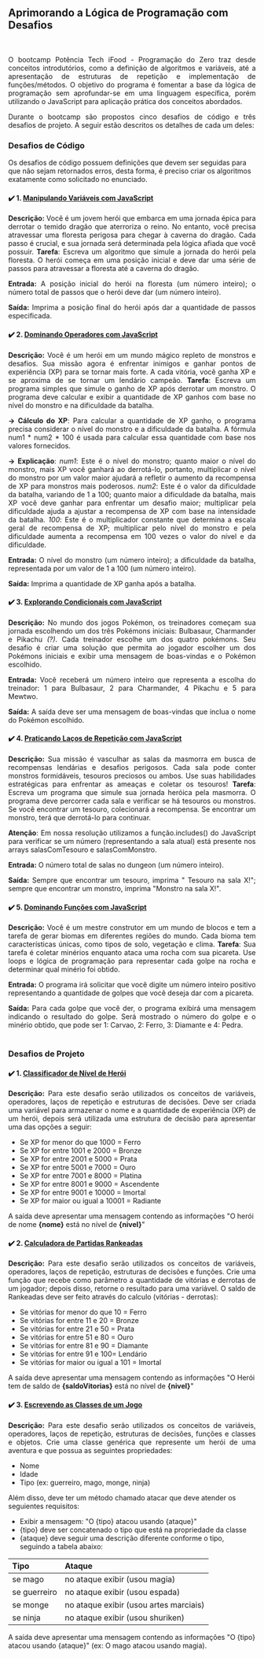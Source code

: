 ## Aprimorando a Lógica de Programação com Desafios

<br>
<p align = "justify">O bootcamp Potência Tech iFood - Programação do Zero traz desde conceitos introdutórios, como a definição de algoritmos e variáveis, até a apresentação de estruturas de repetição e implementação de funções/métodos. O objetivo do programa é fomentar a base da lógica de programação sem aprofundar-se em uma linguagem específica, porém utilizando o JavaScript para aplicação prática dos conceitos abordados.
  
<p align = "justify">Durante o bootcamp são propostos cinco desafios de código e três desafios de projeto. A seguir estão descritos os detalhes de cada um deles:
<br> 


### Desafios de Código
Os desafios de código possuem definições que devem ser seguidas para que não sejam retornados erros, desta forma, é preciso criar os algoritmos exatamente como solicitado no enunciado.
#### :heavy_check_mark: 1. <a href = "javaScript/desafioCodigo1_manipulando_variaveis.js">Manipulando Variáveis com JavaScript</a>
  <p align = "justify"><b>Descrição:</b> Você é um jovem herói que embarca em uma jornada épica para derrotar o temido dragão que aterroriza o reino. No entanto, você precisa atravessar uma floresta perigosa para chegar à caverna do dragão. Cada passo é crucial, e sua jornada será determinada pela lógica afiada que você possuir. <b>Tarefa</b>: Escreva um algoritmo que simule a jornada do herói pela floresta. O herói começa em uma posição inicial e deve dar uma série de passos para atravessar a floresta até a caverna do dragão.
  <p align = "justify"><b>Entrada:</b> A posição inicial do herói na floresta (um número inteiro); o número total de passos que o herói deve dar (um número inteiro).
  <p align = "justify"><b>Saída:</b> Imprima a posição final do herói após dar a quantidade de passos especificada.


#### :heavy_check_mark: 2. <a href = "javaScript/desafioCodigo2_dominando_operadores.js">Dominando Operadores com JavaScript</a>
  <p align = "justify"><b>Descrição:</b> Você é um herói em um mundo mágico repleto de monstros e desafios. Sua missão agora é enfrentar inimigos e ganhar pontos de experiência (XP) para se tornar mais forte. A cada vitória, você ganha XP e se aproxima de se tornar um lendário campeão. <b>Tarefa</b>: Escreva um programa simples que simule o ganho de XP após derrotar um monstro. O programa deve calcular e exibir a quantidade de XP ganhos com base no nível do monstro e na dificuldade da batalha.
<p align = "justify"><b>-> Cálculo do XP</b>: Para calcular a quantidade de XP ganho, o programa precisa considerar o nível do monstro e a dificuldade da batalha. A fórmula num1 * num2 * 100 é usada para calcular essa quantidade com base nos valores fornecidos.
<br>
<p align = "justify"><b>-> Explicação</b>: <i>num1</i>: Este é o nível do monstro; quanto maior o nível do monstro, mais XP você ganhará ao derrotá-lo, portanto, multiplicar o nível do monstro por um valor maior ajudará a refletir o aumento da recompensa de XP para monstros mais poderosos. <i>num2</i>: Este é o valor da dificuldade da batalha, variando de 1 a 100; quanto maior a dificuldade da batalha, mais XP você deve ganhar para enfrentar um desafio maior; multiplicar pela dificuldade ajuda a ajustar a recompensa de XP com base na intensidade da batalha. <i>100</i>: Este é o multiplicador constante que determina a escala geral de recompensa de XP; multiplicar pelo nível do monstro e pela dificuldade aumenta a recompensa em 100 vezes o valor do nível e da dificuldade.
  <p align = "justify"><b>Entrada:</b> O nível do monstro (um número inteiro); a dificuldade da batalha, representada por um valor de 1 a 100 (um número inteiro).
  <p align = "justify"><b>Saída:</b> Imprima a quantidade de XP ganha após a batalha.


#### :heavy_check_mark: 3. <a href = "javaScript/desafioCodigo3_explorando_condicionais.js">Explorando Condicionais com JavaScript</a>
  <p align = "justify"><b>Descrição:</b> No mundo dos jogos Pokémon, os treinadores começam sua jornada escolhendo um dos três Pokémons iniciais: Bulbasaur, Charmander e Pikachu <i>(?)</i>. Cada treinador escolhe um dos quatro pokémons. Seu desafio é criar uma solução que permita ao jogador escolher um dos Pokémons iniciais e exibir uma mensagem de boas-vindas e o Pokémon escolhido.
  <p align = "justify"><b>Entrada:</b> Você receberá um número inteiro que representa a escolha do treinador: 1 para Bulbasaur, 2 para Charmander, 4 Pikachu e 5 para Mewtwo.
  <p align = "justify"><b>Saída:</b> A saída deve ser uma mensagem de boas-vindas que inclua o nome do Pokémon escolhido.


#### :heavy_check_mark: 4. <a href = "javaScript/desafioCodigo4_praticando_repeticao.js">Praticando Laços de Repetição com JavaScript</a>
  <p align = "justify"><b>Descrição:</b> Sua missão é vasculhar as salas da masmorra em busca de recompensas lendárias e desafios perigosos. Cada sala pode conter monstros formidáveis, tesouros preciosos ou ambos. Use suas habilidades estratégicas para enfrentar as ameaças e coletar os tesouros! <b>Tarefa</b>: Escreva um programa que simule sua jornada heróica pela masmorra. O programa deve percorrer cada sala e verificar se há tesouros ou monstros. Se você encontrar um tesouro, colecionará a recompensa. Se encontrar um monstro, terá que derrotá-lo para continuar.
<p align = "justify"><b>Atenção</b>: Em nossa resolução utilizamos a função.includes() do JavaScript para verificar se um número (representando a sala atual) está presente nos arrays salasComTesouro e salasComMonstro.
  <p align = "justify"><b>Entrada:</b> O número total de salas no dungeon (um número inteiro).
  <p align = "justify"><b>Saída:</b> Sempre que encontrar um tesouro, imprima " Tesouro na sala X!"; sempre que encontrar um monstro, imprima "Monstro na sala X!".


#### :heavy_check_mark: 5. <a href = "javaScript/desafioCodigo5_dominando_funcoes.js">Dominando Funções com JavaScript</a>
  <p align = "justify"><b>Descrição:</b> Você é um mestre construtor em um mundo de blocos e tem a tarefa de gerar biomas em diferentes regiões do mundo. Cada bioma tem características únicas, como tipos de solo, vegetação e clima. <b>Tarefa</b>: Sua tarefa é coletar minérios enquanto ataca uma rocha com sua picareta. Use loops e lógica de programação para representar cada golpe na rocha e determinar qual minério foi obtido.
  <p align = "justify"><b>Entrada:</b> O programa irá solicitar que você digite um número inteiro positivo representando a quantidade de golpes que você deseja dar com a picareta.
  <p align = "justify"><b>Saída:</b> Para cada golpe que você der, o programa exibirá uma mensagem indicando o resultado do golpe. Será mostrado o número do golpe e o minério obtido, que pode ser 1: Carvao, 2: Ferro, 3: Diamante e 4: Pedra.
<br><br>

  
### Desafios de Projeto
#### :heavy_check_mark: 1. <a href = "javaScript/desafio_classificador_heroi.js">Classificador de Nível de Herói</a>
  <p align = "justify"><b>Descrição:</b> Para este desafio serão utilizados os conceitos de variáveis, operadores, laços de repetição e estruturas de decisões. 
Deve ser criada uma variável para armazenar o nome e a quantidade de experiência (XP) de um herói, depois será utilizada uma estrutura de decisão para apresentar uma das opções a seguir: 

  - Se XP for menor do que 1000 = Ferro
  - Se XP for entre 1001 e 2000 = Bronze
  - Se XP for entre 2001 e 5000 = Prata
  - Se XP for entre 5001 e 7000 = Ouro
  - Se XP for entre 7001 e 8000 = Platina
  - Se XP for entre 8001 e 9000 = Ascendente
  - Se XP for entre 9001 e 10000 = Imortal
  - Se XP for maior ou igual a 10001 = Radiante

A saída deve apresentar uma mensagem contendo as informações "O herói de nome <b>{nome}</b> está no nível de <b>{nivel}</b>"

  
#### :heavy_check_mark: 2. <a href = "javaScript/desafio_calculadora_ranked.js">Calculadora de Partidas Rankeadas</a>
  <p align = "justify"><b>Descrição:</b> Para este desafio serão utilizados os conceitos de variáveis, operadores, laços de repetição, estruturas de decisões e funções. 
Crie uma função que recebe como parâmetro a quantidade de vitórias e derrotas de um jogador; depois disso, retorne o resultado para uma variável. O saldo de Rankeadas deve ser feito através do calculo (vitórias - derrotas):

  - Se vitórias for menor do que 10 = Ferro
  - Se vitórias for entre 11 e 20 = Bronze
  - Se vitórias for entre 21 e 50 = Prata
  - Se vitórias for entre 51 e 80 = Ouro
  - Se vitórias for entre 81 e 90 = Diamante
  - Se vitórias for entre 91 e 100= Lendário
  - Se vitórias for maior ou igual a 101 = Imortal

A saída deve apresentar uma mensagem contendo as informações "O Herói tem de saldo de <b>{saldoVitorias}</b> está no nível de <b>{nivel}</b>"


#### :heavy_check_mark: 3. <a href = "javaScript/desafio_classes_jogo.js">Escrevendo as Classes de um Jogo</a>
  <p align = "justify"><b>Descrição:</b> Para este desafio serão utilizados os conceitos de variáveis, operadores, laços de repetição, estruturas de decisões, funções e classes e objetos. 
Crie uma classe genérica que represente um herói de uma aventura e que possua as seguintes propriedades:
    
  - Nome
  - Idade
  - Tipo (ex: guerreiro, mago, monge, ninja)

Além disso, deve ter um método chamado atacar que deve atender os seguientes requisitos:
    
  - Exibir a mensagem: "O {tipo} atacou usando {ataque}"
  - {tipo} deve ser concatenado o tipo que está na propriedade da classe
  - {ataque} deve seguir uma descrição diferente conforme o tipo, seguindo a tabela abaixo:

| Tipo | Ataque |
| :---------- | :--------- |
| se mago | no ataque exibir (usou magia) |
| se guerreiro | no ataque exibir (usou espada) |
| se monge | no ataque exibir (usou artes marciais) |
| se ninja | no ataque exibir (usou shuriken) | 

A saída deve apresentar uma mensagem contendo as informações "O {tipo} atacou usando {ataque}" (ex: O mago atacou usando magia).
